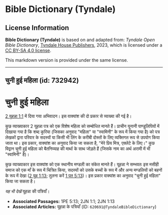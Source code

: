 # Bible Dictionary (Tyndale)

## License Information

**Bible Dictionary (Tyndale)** is based on and adapted from: _Tyndale Open Bible Dictionary_, [Tyndale House Publishers](https://tyndaleopenresources.com/), 2023, which is licensed under a [CC BY-SA 4.0 license](https://creativecommons.org/licenses/by-sa/4.0/legalcode.en).

This markdown version is provided under the same license.



--------------------------------

## चुनी हुई महिला (id: 732942)

चुनी हुई महिला
==============

[2 यूहन्ना 1:1](https://ref.ly/2John1:1) में दिया गया अभिवादन। इस वाक्यांश की दो प्रकार से व्याख्या की गई है।

कुछ व्याख्याकार 2 यूहन्ना पत्र को एक विशेष महिला को सम्बोधित मानते हैं। प्राचीन यूनानी पाण्डुलिपियों में दिखाया गया है कि शब्द कुरिया (जिसका अनुवाद "महिला" या "स्वामिनी" के रूप में किया गया है) को पत्र लेखकों द्वारा परिवार के सदस्यों या किसी भी लिंग के करीबी दोस्तों के लिए व्यक्तिगत रूप से उपयोग किया जाता था। इस प्रकार, वाक्यांश का अनुवाद किया जा सकता है, "मेरे प्रिय मित्र, एक्लेटे के लिए।" कुछ विद्वान चुनी हुई महिला को बैतनिय्याह की मार्था के साथ जोड़ते हैं (जिसके नाम का अर्थ अरामी में भी "स्वामिनी" है)।

कुछ व्याख्याकार इस वाक्यांश को एक स्थानीय मण्डली का संकेत मानते हैं। यूहन्ना ने सम्भवतः इस मसीही समाज को एक माँ के रूप में चित्रित किया, सदस्यों को उसके बच्चों के रूप में और अन्य मण्डलियों को बहनों के रूप में देखा ([2 यूह 1:13](https://ref.ly/2John1:13); तुलना करें [1 पत 5:13](https://ref.ly/1Pet5:13))। इस प्रकार वाक्यांश का अनुवाद "चुनी हुई महिला" किया जा सकता है।

*यह भी देखें* यूहन्ना की पत्रियाँ।

* **Associated Passages:** 1PE 5:13; 2JN 1:1; 2JN 1:13
* **Associated Articles:** यूहन्ना के पत्रियाँ (ID: `620691@TyndaleBibleDictionary`)

